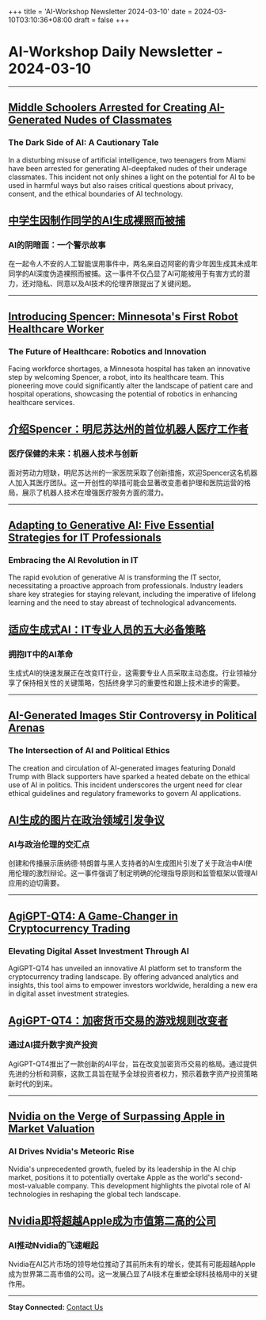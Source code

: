+++
title = 'AI-Workshop Newsletter 2024-03-10'
date = 2024-03-10T03:10:36+08:00
draft = false
+++
# AI-Workshop Daily Newsletter - 2024-03-10

---

## [Middle Schoolers Arrested for Creating AI-Generated Nudes of Classmates](https://futurism.com/the-byte/middle-schoolers-arrested-ai-nudes)

### The Dark Side of AI: A Cautionary Tale

In a disturbing misuse of artificial intelligence, two teenagers from Miami have been arrested for generating AI-deepfaked nudes of their underage classmates. This incident not only shines a light on the potential for AI to be used in harmful ways but also raises critical questions about privacy, consent, and the ethical boundaries of AI technology.

## [中学生因制作同学的AI生成裸照而被捕](https://futurism.com/the-byte/middle-schoolers-arrested-ai-nudes)

### AI的阴暗面：一个警示故事

在一起令人不安的人工智能误用事件中，两名来自迈阿密的青少年因生成其未成年同学的AI深度伪造裸照而被捕。这一事件不仅凸显了AI可能被用于有害方式的潜力，还对隐私、同意以及AI技术的伦理界限提出了关键问题。

---

## [Introducing Spencer: Minnesota's First Robot Healthcare Worker](https://www.cbsnews.com/minnesota/news/robots-in-health-care-hutchinson-hospital/)

### The Future of Healthcare: Robotics and Innovation

Facing workforce shortages, a Minnesota hospital has taken an innovative step by welcoming Spencer, a robot, into its healthcare team. This pioneering move could significantly alter the landscape of patient care and hospital operations, showcasing the potential of robotics in enhancing healthcare services.

## [介绍Spencer：明尼苏达州的首位机器人医疗工作者](https://www.cbsnews.com/minnesota/news/robots-in-health-care-hutchinson-hospital/)

### 医疗保健的未来：机器人技术与创新

面对劳动力短缺，明尼苏达州的一家医院采取了创新措施，欢迎Spencer这名机器人加入其医疗团队。这一开创性的举措可能会显著改变患者护理和医院运营的格局，展示了机器人技术在增强医疗服务方面的潜力。

---

## [Adapting to Generative AI: Five Essential Strategies for IT Professionals](https://www.zdnet.com/article/5-ways-to-prepare-for-the-impact-of-generative-ai-on-the-it-profession/)

### Embracing the AI Revolution in IT

The rapid evolution of generative AI is transforming the IT sector, necessitating a proactive approach from professionals. Industry leaders share key strategies for staying relevant, including the imperative of lifelong learning and the need to stay abreast of technological advancements.

## [适应生成式AI：IT专业人员的五大必备策略](https://www.zdnet.com/article/5-ways-to-prepare-for-the-impact-of-generative-ai-on-the-it-profession/)

### 拥抱IT中的AI革命

生成式AI的快速发展正在改变IT行业，这需要专业人员采取主动态度。行业领袖分享了保持相关性的关键策略，包括终身学习的重要性和跟上技术进步的需要。

---

## [AI-Generated Images Stir Controversy in Political Arenas](https://www.bostonherald.com/2024/03/08/fake-images-made-to-show-trump-with-black-supporters-highlight-concerns-around-ai-and-elections/)

### The Intersection of AI and Political Ethics

The creation and circulation of AI-generated images featuring Donald Trump with Black supporters have sparked a heated debate on the ethical use of AI in politics. This incident underscores the urgent need for clear ethical guidelines and regulatory frameworks to govern AI applications.

## [AI生成的图片在政治领域引发争议](https://www.bostonherald.com/2024/03/08/fake-images-made-to-show-trump-with-black-supporters-highlight-concerns-around-ai-and-elections/)

### AI与政治伦理的交汇点

创建和传播展示唐纳德·特朗普与黑人支持者的AI生成图片引发了关于政治中AI使用伦理的激烈辩论。这一事件强调了制定明确的伦理指导原则和监管框架以管理AI应用的迫切需要。

---

## [AgiGPT-QT4: A Game-Changer in Cryptocurrency Trading](https://www.globenewswire.com/news-release/2024/03/08/2843279/0/en/Revolutionizing-Cryptocurrency-Trading-AgiGPT-QT4-Unveils-Cutting-Edge-AI-Platform-for-Global-Investors.html)

### Elevating Digital Asset Investment Through AI

AgiGPT-QT4 has unveiled an innovative AI platform set to transform the cryptocurrency trading landscape. By offering advanced analytics and insights, this tool aims to empower investors worldwide, heralding a new era in digital asset investment strategies.

## [AgiGPT-QT4：加密货币交易的游戏规则改变者](https://www.globenewswire.com/news-release/2024/03/08/2843279/0/en/Revolutionizing-Cryptocurrency-Trading-AgiGPT-QT4-Unveils-Cutting-Edge-AI-Platform-for-Global-Investors.html)

### 通过AI提升数字资产投资

AgiGPT-QT4推出了一款创新的AI平台，旨在改变加密货币交易的格局。通过提供先进的分析和洞察，这款工具旨在赋予全球投资者权力，预示着数字资产投资策略新时代的到来。

---

## [Nvidia on the Verge of Surpassing Apple in Market Valuation](https://macdailynews.com/2024/03/08/nvidia-primed-to-overtake-apple-as-worlds-second-most-valuable-company/)

### AI Drives Nvidia's Meteoric Rise

Nvidia's unprecedented growth, fueled by its leadership in the AI chip market, positions it to potentially overtake Apple as the world's second-most-valuable company. This development highlights the pivotal role of AI technologies in reshaping the global tech landscape.

## [Nvidia即将超越Apple成为市值第二高的公司](https://macdailynews.com/2024/03/08/nvidia-primed-to-overtake-apple-as-worlds-second-most-valuable-company/)

### AI推动Nvidia的飞速崛起

Nvidia在AI芯片市场的领导地位推动了其前所未有的增长，使其有可能超越Apple成为世界第二高市值的公司。这一发展凸显了AI技术在重塑全球科技格局中的关键作用。

---

**Stay Connected:** [Contact Us](mailto:ai-workshop-newsletter@devctr.xyz)